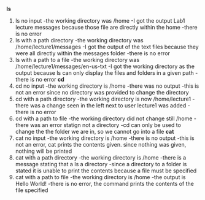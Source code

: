 **ls**
1. ls no input
   -the working directory was /home
   -I got the output Lab1 lecture messages because those file are directly within the home
   -there is no error
2. ls with a path directory
   -the working directory was /home/lecture1/messages
   -I got the output of the text files because they were all directly within the messages folder
   -there is no error
3. ls with a path to a file
   -the working directory was /home/lecture1/messages/en-us-txt
   -I got the working directory as the output because ls can only display the files and folders in a given path
   -there is no error
**cd**
1. cd no input
   -the working directory is /home
   -there was no output
   -this is not an error since no directory was provided to change the directory
2. cd with a path directory
   -the working directory is now /home/lecture1
   -there was a change seen in the left next to user lecture1 was added
   -there is no error
3. cd with a path to file
   -the working directory did not change still /home
   -there was an error statign not a directory
   -cd can only be used to change the the folder we are in, so we cannot go into a file
**cat**
1. cat no input
   -the working directory is /home
   -there is no output
   -this is not an error, cat prints the contents given. since nothing was given, nothing will be printed
2. cat with a path directory
   -the working directory is /home
   -there is a message stating that a Is a directory
   -since a directory to a folder is stated it is unable to print the contents because a file must be specified
3. cat with a path to file
   -the working directory is /home
   -the output is Hello World!
   -there is no error, the command prints the contents of the file specified
